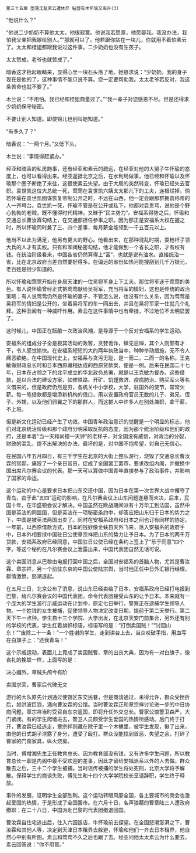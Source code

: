     第三十五章 堕落无耻素云遭休弃 钻营有术怀瑜又高升(3) 

   “他说什么？”

   “他说二少奶奶不算他太太，他很寂寞。他说我若愿意，他愿娶我。我没办法，我怕我父亲把我嫁给别人。”“那就可以了。他若跟你站在一块儿，你就用不着怕素云了。太太和桂姐都跟我说过这件事。二少奶奶也没有生孩子。

   太太赞成，老爷也就赞成了。”

   暗香这才抬起眼睛来，显得心里一块石头落了地。她恳求说：“少奶奶，我的身子现在是他的了，这种事情不能只说不算。您一定要帮助我。太太老爷若反对，我这条苦命也就不要了。”

   木兰说：“不用怕。我已经和桂姐商量过了。”“我一辈子对您感恩不尽。但是还得求少奶奶保守秘密。

   不要让别人知道。即使锦儿也别叫她知道。”

   “有多久了？”

   暗香说：“一两个月。”又低下头。

   木兰说：“事情得赶紧办。”

   经亚和暗香的私房韵事，还有经亚和素云的疏远，在经亚对他的大舅子牛怀瑜的态度上，也可以看得出来。经亚返抵北京之后，在水利局做事，他已经和怀瑜以及怀瑜那个圈子断绝了来往，这很使素云失望。由于大局的突然转变，怀瑜已经失去官职。袁世凯这位大总统一死，莺莺在袁世凯六姨太太那儿下的工夫，连根烂掉。倘若怀瑜在袁世凯图谋恢复帝制公开之时，不远在山西，他一定会跟那群拥袁称帝的人一齐垮台。袁世凯一死，怀瑜不管是在公开或私下，他都对袁责骂，说他是个野心勃勃的老贼，既不懂得时代精神，又昧于“民主势力”。安福系得势之后，怀瑜和交通总长曹汝霖勾结上，在交通部担任参事之职。因为那正是安福系大权在握之时，所以怀瑜同时兼了三、四个差事，每月薪金能领到一千五百元以上。

   他尚不以此为满足，他另有更大的野心。他看出来，在那种混乱时期，耍枪杆子领大兵的人才有实权。只有和军阀秘密勾结，他才能做到一个省长之职，才有权有钱。在统治阶级看来，中国各省仍然算得上“富”，也就是说有油水。直接统治一省，比在北京政府当差自然要好得多。在偏远的省份如热河能搜刮到几千万银元，老百姓是很少知道的。

   所以怀瑜和莺莺开始在身居天津的一位吴将军身上下工夫。那位将军迷于莺莺的美色。有人说怀瑜曾经正式把莺莺献给吴将军，充当将军的情妇，这也是传统的政治策略；有人说莺莺仍然是怀瑜的妻子，不管怎么说，也没有什么关系，因为莺莺是吴将军的情妇是公开的，坐着吴将军的车一同出去，并且在吴将军家一住就几个礼拜。这种丑闻有一种威吓作用。素云在这件事情中也有牵挂，不过地位不太明显罢了。

   这时候儿，中国正在酝酿一次政治风潮，是导源于一个反对安福系的学生运动。

   安福系的组成分子全是极其活动的政客，贪婪诡诈，肆无忌惮，其个人则颇有才干，令人感觉愉快。在安福系短短的大约两年执政当中，种种举动措施，无不令人痛恶欲绝。在中国现代史上，安福系与贪污无耻，是一而二，二而一的名称。王克敏做财政总长时和日本西原藏相达成的西原贷款案，便是一例。后来在民国二十七年，日本在占领之下的北平成立的华北政务总署，就是以王克敏为督办。这些借款，是以合法的建设方案，如修铁路、开矿、饥馑救济、疫病防治、购买军火等名义借来的，但是政府仍然是穷，各机关中小学校，大学，驻国外的使节，常常欠薪。每一笔借款都是增添新机构的借口，用以安置政府官员无数的儿子、弟兄、侄子、外甥，以及他们卵翼之下的那群人，而这群人中许多人在别处兼职，拿干薪，不上班。

   但是新文化运动已经产生了功效。中国青年政治意识的觉醒是一个明显的标志，他们对北京统治阶级和那个政府分明采取反抗的态度，因为那个统治阶级和他们的政府，还是本着“当一天和尚撞一天钟”的老样子，对全国没有威信，对政治的分裂，财政的混乱，提不出解决的办法，最坏的是，对中国不抱希望，对自己无信心。

   在民国八年五月四日，有三千学生在北京的大街上整队游行，烧毁了交通总长曹汝霖的官邸，痛殴了一个亲日官员，促成了全国罢工罢市，要求改组内阁，并撤换中国出席凡尔赛会议的代表。那一天可以算做中国青年直接参与了政治事件，并影响了国家的命运。

   这个运动的中心是要求日本把山东交还中国，因为日本在第一次世界大战中攫夺了青岛，由于此“五四”运动的影响，在凡尔赛会议上山东问题遂悬而未决，后来，民国十年，在华盛顿会议才解决。中国虽然在欧战期间派有十万华工到法国，虽然中国是英法的同盟国，但是英法在一项秘密条约中，却答应把山东归于日本的势力之下，中国是被英法两国出卖了。同时在安福系政府和日本之间也订有同样的协定。一年前，以西原借款方式，日本的钱好像金蚨自天外飞来，落入安福系的政府手中，日本外相要挟中国驻日公使章宗祥把山东的势力让予日本。为了日本的两千万贷款，安福系政府已经同意，中国驻日公使已经在条约上签上了“乐于同意”四个字。等这个秘约在凡尔赛会议上泄露出来，中国代表团自然无话可说。

   这个卖国消息从巴黎由电报打回中国之后，全国对安福系的首脑人物，尤其是曹汝霖、章宗祥，另一个前驻东京的中国公使陆宗舆，当时他正任中日外汇银行经理，群情激愤，怒潮遂起。

   在五月三日，北京公布了消息，说山东已经卖给了日本，安福系政府已经打电报到巴黎，给凡尔赛会议的中国代表团，命令代表团接受山东的让予日本。本来就有一个庞大的学生游行示威运动在计划中，原定七日举行，警察正在逮捕学生领导人物。一个姓钱的女生被捕，促使领导人物决定改变日期，提前于第二天举行。第二天下午一点钟，学生自十三个学院、大学出发，在北京天安门前集合，另外还有别的学校的代表，学生扛着旗帜标语，标语写的是：“打倒卖国贼！”“讨回山东！”“废除二十一条！”一个姓谢的学生，走到讲台上去，当众咬破手指，用血写在白旗子上：“还我青岛！”

   这个示威运动，表面儿上竟成了卖国贼曹、章的出丧大典，因为有一对白旗子，像丧礼的挽联一样，上面写的是：

   决心媚外，章贼头颅今有阶

   卖国求荣，曹家后代碑无文

   游行的大队原先计划通过使馆区东交民巷，但是商请通过，未得允许，群众受挫折后，如洪波巨浪，涌向曹汝霖的公馆。当时曹汝霖正和章宗祥讨论进一步的中日协商问题，章宗祥当时受召自东京返国，即将升任外交总长。曹家公馆警卫森严，大门紧闭。有的学生爬墙进去，警卫人员颇受学生爱国的热情所感动。后门终于打开，曹汝霖已经逃走，章宗祥则藏在院子里一个木桶里，被学生发现，揪了出来，由他的日式胡子泄露了身分，遭受了殴打。群众没能找到首恶，失望之余，打碎了曹家的门窗家具，纵火烧房。

   当时，傅增湘先生正任教育总长。因为教育部没有钱，又有许多学生问题，所以教育总长一职是内阁中最不受欢迎的差事，因此才留给安福派系以外的人去做。群众散去之后，三十二个学生被捕。当时谣传被捕的学生将处死刑，北京大学将予解散。保释学生的商谈失败，傅先生和十四个大学学院校长呈请辞职，学生终于释放。

   事件的发展，证明学生全部胜利。这个运动转眼风靡全国，各主要城市的商会也激起爱国的热情，于是形成了全国罢市。在六月十日，名声狼藉的曹章陆三人遭政府撤职；在二十八日，中国派赴巴黎的代表团撤退回国。

   曹汝霖自住宅逃出后，住入六国饭店，牛怀瑜前去探望。在全国怒潮澎湃之下，曹汝霖和其他人等，决定到天津日本租界去躲避，怀瑜和他们一齐去日本租界，他自然心中别有所图。素云和莺莺不久之后也跟了去。经亚问他太太素云为什么要去，素云回答说：“你不用管。”

